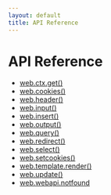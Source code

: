 ```yaml
---
layout: default
title: API Reference
---
```


# API Reference


+ <a href="/reference/web.ctx.get">web.ctx.get()</a>
+ <a href="/reference/web.cookies">web.cookies()</a>
+ <a href="/reference/web.header">web.header()</a>
+ <a href="/reference/input">web.input()</a>
+ <a href="/reference/web.insert">web.insert()</a>
+ <a href="/reference/web.output">web.output()</a>
+ <a href="/reference/web.query">web.query()</a>
+ <a href="/reference/web.redirect">web.redirect()</a>
+ <a href="/reference/select">web.select()</a>
+ <a href="/reference/web.setcookies">web.setcookies()</a>
+ <a href="/reference/render">web.template.render()</a>
+ <a href="/reference/web.update">web.update()</a>
+ <a href="/reference/web.webapi.notfound">web.webapi.notfound</a>

